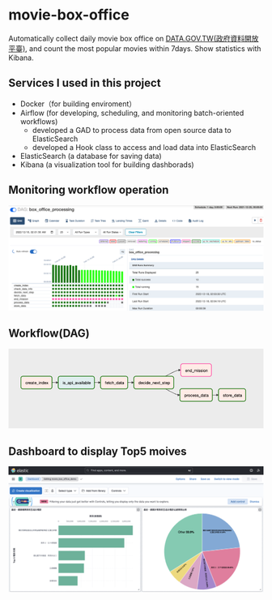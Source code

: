 # movie-box-office
Automatically collect daily movie box office on [DATA.GOV.TW(政府資料開放平臺)](https://data.gov.tw/dataset/94224), 
and count the most popular movies within 7days. Show statistics with Kibana.

## Services I used in this project
- Docker（for building enviroment）
- Airflow (for developing, scheduling, and monitoring batch-oriented workflows)
  - developed a GAD to process data from open source data to ElasticSearch
  - developed a Hook class to access and load data into ElasticSearch
- ElasticSearch (a database for saving data)  
- Kibana (a visualization tool for building dashborads)  

## Monitoring workflow operation
<img src="pics/monitor_view.png">  

## Workflow(DAG) 
<img src="pics/workflow.png">  

## Dashboard to display Top5 moives
<img src="pics/dashboard.png">  
